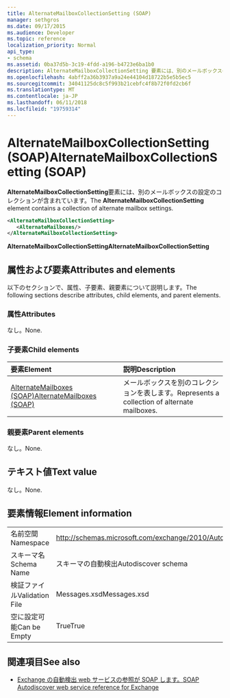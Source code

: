 ```yaml
---
title: AlternateMailboxCollectionSetting (SOAP)
manager: sethgros
ms.date: 09/17/2015
ms.audience: Developer
ms.topic: reference
localization_priority: Normal
api_type:
- schema
ms.assetid: 0ba37d5b-3c19-4fdd-a196-b4723e6ba1b0
description: AlternateMailboxCollectionSetting 要素には、別のメールボックスの設定のコレクションが含まれています。
ms.openlocfilehash: 4abff2a36b3937a9a24e44104d18722b5e5b5ec5
ms.sourcegitcommit: 34041125dc8c5f993b21cebfc4f8b72f0fd2cb6f
ms.translationtype: MT
ms.contentlocale: ja-JP
ms.lasthandoff: 06/11/2018
ms.locfileid: "19759314"
---
```

# <a name="alternatemailboxcollectionsetting-soap"></a><span data-ttu-id="c811e-103">AlternateMailboxCollectionSetting (SOAP)</span><span class="sxs-lookup"><span data-stu-id="c811e-103">AlternateMailboxCollectionSetting (SOAP)</span></span>

<span data-ttu-id="c811e-104">**AlternateMailboxCollectionSetting**要素には、別のメールボックスの設定のコレクションが含まれています。</span><span class="sxs-lookup"><span data-stu-id="c811e-104">The **AlternateMailboxCollectionSetting** element contains a collection of alternate mailbox settings.</span></span> 
  
```XML
<AlternateMailboxCollectionSetting>
   <AlternateMailboxes/>
</AlternateMailboxCollectionSetting>
```

 <span data-ttu-id="c811e-105">**AlternateMailboxCollectionSetting**</span><span class="sxs-lookup"><span data-stu-id="c811e-105">**AlternateMailboxCollectionSetting**</span></span>
## <a name="attributes-and-elements"></a><span data-ttu-id="c811e-106">属性および要素</span><span class="sxs-lookup"><span data-stu-id="c811e-106">Attributes and elements</span></span>

<span data-ttu-id="c811e-107">以下のセクションで、属性、子要素、親要素について説明します。</span><span class="sxs-lookup"><span data-stu-id="c811e-107">The following sections describe attributes, child elements, and parent elements.</span></span>
  
### <a name="attributes"></a><span data-ttu-id="c811e-108">属性</span><span class="sxs-lookup"><span data-stu-id="c811e-108">Attributes</span></span>

<span data-ttu-id="c811e-109">なし。</span><span class="sxs-lookup"><span data-stu-id="c811e-109">None.</span></span>
  
### <a name="child-elements"></a><span data-ttu-id="c811e-110">子要素</span><span class="sxs-lookup"><span data-stu-id="c811e-110">Child elements</span></span>

|<span data-ttu-id="c811e-111">**要素**</span><span class="sxs-lookup"><span data-stu-id="c811e-111">**Element**</span></span>|<span data-ttu-id="c811e-112">**説明**</span><span class="sxs-lookup"><span data-stu-id="c811e-112">**Description**</span></span>|
|:-----|:-----|
|[<span data-ttu-id="c811e-113">AlternateMailboxes (SOAP)</span><span class="sxs-lookup"><span data-stu-id="c811e-113">AlternateMailboxes (SOAP)</span></span>](alternatemailboxes-soap.md) <br/> |<span data-ttu-id="c811e-114">メールボックスを別のコレクションを表します。</span><span class="sxs-lookup"><span data-stu-id="c811e-114">Represents a collection of alternate mailboxes.</span></span>  <br/> |
   
### <a name="parent-elements"></a><span data-ttu-id="c811e-115">親要素</span><span class="sxs-lookup"><span data-stu-id="c811e-115">Parent elements</span></span>

<span data-ttu-id="c811e-116">なし。</span><span class="sxs-lookup"><span data-stu-id="c811e-116">None.</span></span>
  
## <a name="text-value"></a><span data-ttu-id="c811e-117">テキスト値</span><span class="sxs-lookup"><span data-stu-id="c811e-117">Text value</span></span>

<span data-ttu-id="c811e-118">なし。</span><span class="sxs-lookup"><span data-stu-id="c811e-118">None.</span></span>
  
## <a name="element-information"></a><span data-ttu-id="c811e-119">要素情報</span><span class="sxs-lookup"><span data-stu-id="c811e-119">Element information</span></span>

|||
|:-----|:-----|
|<span data-ttu-id="c811e-120">名前空間</span><span class="sxs-lookup"><span data-stu-id="c811e-120">Namespace</span></span>  <br/> |http://schemas.microsoft.com/exchange/2010/Autodiscover  <br/> |
|<span data-ttu-id="c811e-121">スキーマ名</span><span class="sxs-lookup"><span data-stu-id="c811e-121">Schema Name</span></span>  <br/> |<span data-ttu-id="c811e-122">スキーマの自動検出</span><span class="sxs-lookup"><span data-stu-id="c811e-122">Autodiscover schema</span></span>  <br/> |
|<span data-ttu-id="c811e-123">検証ファイル</span><span class="sxs-lookup"><span data-stu-id="c811e-123">Validation File</span></span>  <br/> |<span data-ttu-id="c811e-124">Messages.xsd</span><span class="sxs-lookup"><span data-stu-id="c811e-124">Messages.xsd</span></span>  <br/> |
|<span data-ttu-id="c811e-125">空に設定可能</span><span class="sxs-lookup"><span data-stu-id="c811e-125">Can be Empty</span></span>  <br/> |<span data-ttu-id="c811e-126">True</span><span class="sxs-lookup"><span data-stu-id="c811e-126">True</span></span>  <br/> |
   
## <a name="see-also"></a><span data-ttu-id="c811e-127">関連項目</span><span class="sxs-lookup"><span data-stu-id="c811e-127">See also</span></span>

- [<span data-ttu-id="c811e-128">Exchange の自動検出 web サービスの参照が SOAP します。</span><span class="sxs-lookup"><span data-stu-id="c811e-128">SOAP Autodiscover web service reference for Exchange</span></span>](soap-autodiscover-web-service-reference-for-exchange.md)

